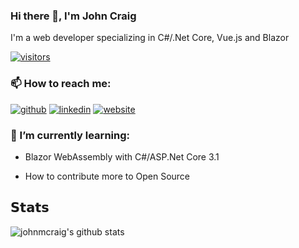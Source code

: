 ### Hi there 👋, I'm John Craig

I'm a web developer specializing in C#/.Net Core, Vue.js and Blazor

[![visitors](https://vistr.dev/badge?repo=johnmcraig.johnmcraig&corners=square)](https://github.com/johnmcraig/vistr.dev)

### 📫 How to reach me:

[![github](https://img.shields.io/badge/-@johnmcraig-%23181717?style=flat-square&logo=github)](https://github.com/johnmcraig)
[![linkedin](https://img.shields.io/badge/-John%20Craig-blue?style=flat-square&logo=Linkedin&logoColor=white&link=https://www.linkedin.com/in/john-m-craig/)](https://www.linkedin.com/in/johnmcraigjr)
[![website](https://img.shields.io/website?color=0ab9e6&style=flat-square&up_message=jmcraig.net&url=https%3A%2F%2Fwww.jmcraig.net)](https://www.jmcraig.net)

### 🌱 I’m currently learning:

- Blazor WebAssembly with C#/ASP.Net Core 3.1

- How to contribute more to Open Source

## 𝗦𝘁𝗮𝘁𝘀

![johnmcraig's github stats](https://github-readme-stats.vercel.app/api?username=johnmcraig&show_icons=true&theme=cobalt)
<!--
**johnmcraig/johnmcraig** is a ✨ _special_ ✨ repository because its `README.md` (this file) appears on your GitHub profile.

Here are some ideas to get you started:

- 🔭 I’m currently working on ...
- 🌱 I’m currently learning ...
- 👯 I’m looking to collaborate on ...
- 🤔 I’m looking for help with ...
- 💬 Ask me about ...
- 📫 How to reach me: ...
- 😄 Pronouns: ...
- ⚡ Fun fact: ...
-->
